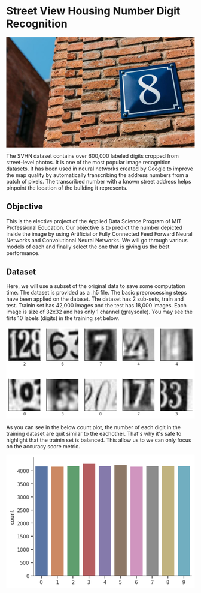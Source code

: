 # Street View Housing Number Digit Recognition
<img src='Images/svhn-title.jpeg' align='center' alt='Street View Housing Number Digit Recognition'></img>

The SVHN dataset contains over 600,000 labeled digits cropped from street-level photos. It is one of the most popular image recognition datasets. It has been used in neural networks created by Google to improve the map quality by automatically transcribing the address numbers from a patch of pixels. The transcribed number with a known street address helps pinpoint the location of the building it represents.

## Objective

This is the elective project of the Applied Data Science Program of MIT Professional Education. Our objective is to predict the number depicted inside the image by using Artificial or Fully Connected Feed Forward Neural Networks and Convolutional Neural Networks. We will go through various models of each and finally select the one that is giving us the best performance.

## Dataset

Here, we will use a subset of the original data to save some computation time. The dataset is provided as a .h5 file. The basic preprocessing steps have been applied on the dataset. The dataset has 2 sub-sets, train and test. Trainin set has 42,000 images and the test has 18,000 images. Each image is size of 32x32 and has only 1 channel (grayscale). You may see the firts 10 labels (digits) in the training set below.

<img src='Images/first_10_digits.png' align='center' alt='First 10 labels (digits) in training set.'></img>

As you can see in the below count plot, the number of each digit in the training dataset are quit similar to the eachother. That's why it's safe to highlight that the trainin set is balanced. This allow us to we can only focus on the accuracy score metric.

<img src='Images/SVHN-Dist.png' align='center' alt='Distribution of the labels (digits) in training set.'></img>
